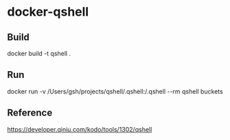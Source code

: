 # docker-qshell
## Build
docker build -t qshell .
## Run
docker run -v /Users/gsh/projects/qshell/.qshell:/.qshell --rm qshell buckets
## Reference
https://developer.qiniu.com/kodo/tools/1302/qshell
